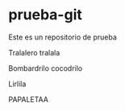 # prueba-git

Este es un repositorio de prueba

Tralalero tralala

Bombardrilo cocodrilo

Lirlila

PAPALETAA